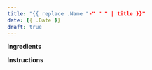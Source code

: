 ```yaml
---
title: "{{ replace .Name "-" " " | title }}"
date: {{ .Date }}
draft: true
---
```


**Ingredients**

**Instructions**

